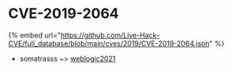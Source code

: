 # CVE-2019-2064
{% embed url="https://github.com/Live-Hack-CVE/full_database/blob/main/cves/2019/CVE-2019-2064.json" %}

* somatrasss ~> [weblogic2021](https://www.alice-snow.ru/2019/database/cve-2019-2064/weblogic2021-somatrasss)